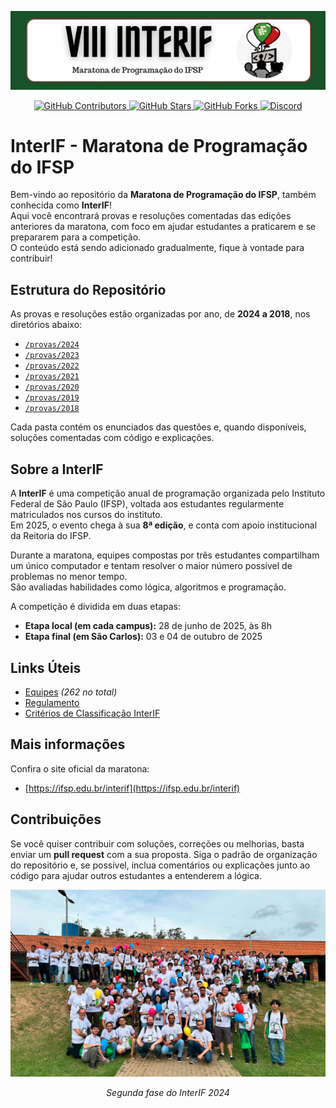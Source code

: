 <p align="center">
  <img src="media/interif.png" alt="InterIF">
</p>

<p align="center">
  <a href="https://github.com/matheusaudibert/interif/graphs/contributors">
    <img src="https://img.shields.io/github/contributors/matheusaudibert/interif?color=195228&logo=github&style=flat-square" alt="GitHub Contributors">
  </a>
  <a href="https://github.com/matheusaudibert/interif/stargazers">
    <img src="https://img.shields.io/github/stars/matheusaudibert/interif?color=195228&logo=github&style=flat-square" alt="GitHub Stars">
  </a>
  <a href="https://github.com/matheusaudibert/interif/forks">
    <img src="https://img.shields.io/github/forks/matheusaudibert/interif?color=195228&logo=github&style=flat-square" alt="GitHub Forks">
  </a>
  <a href="https://discord.gg/t86nFuCrbj">
    <img src="https://custom-icon-badges.demolab.com/discord/1112920281367973900?color=195228&logo=discord&label=Discord&logoColor=white&style=flat-square" alt="Discord">
  </a>
</p>

# InterIF - Maratona de Programação do IFSP

Bem-vindo ao repositório da **Maratona de Programação do IFSP**, também conhecida como **InterIF**!  
Aqui você encontrará provas e resoluções comentadas das edições anteriores da maratona, com foco em ajudar estudantes a praticarem e se prepararem para a competição.  
O conteúdo está sendo adicionado gradualmente, fique à vontade para contribuir!

## Estrutura do Repositório

As provas e resoluções estão organizadas por ano, de **2024 a 2018**, nos diretórios abaixo:

- [`/provas/2024`](./provas/2024)
- [`/provas/2023`](./provas/2023)
- [`/provas/2022`](./provas/2022)
- [`/provas/2021`](./provas/2021)
- [`/provas/2020`](./provas/2020)
- [`/provas/2019`](./provas/2019)
- [`/provas/2018`](./provas/2018)

Cada pasta contém os enunciados das questões e, quando disponíveis, soluções comentadas com código e explicações.

## Sobre a InterIF

A **InterIF** é uma competição anual de programação organizada pelo Instituto Federal de São Paulo (IFSP), voltada aos estudantes regularmente matriculados nos cursos do instituto.  
Em 2025, o evento chega à sua **8ª edição**, e conta com apoio institucional da Reitoria do IFSP.

Durante a maratona, equipes compostas por três estudantes compartilham um único computador e tentam resolver o maior número possível de problemas no menor tempo.  
São avaliadas habilidades como lógica, algoritmos e programação.

A competição é dividida em duas etapas:

- **Etapa local (em cada campus):** 28 de junho de 2025, às 8h
- **Etapa final (em São Carlos):** 03 e 04 de outubro de 2025

## Links Úteis

- [Equipes](Equipes.pdf) _(262 no total)_
- [Regulamento](Regulamento.pdf)
- [Critérios de Classificação InterIF](Criterios_Classificacao.pdf)

## Mais informações

Confira o site oficial da maratona:

- [https://ifsp.edu.br/interif](https://ifsp.edu.br/interif)

## Contribuições

Se você quiser contribuir com soluções, correções ou melhorias, basta enviar um **pull request** com a sua proposta. Siga o padrão de organização do repositório e, se possível, inclua comentários ou explicações junto ao código para ajudar outros estudantes a entenderem a lógica.

<p align="center">
  <img src="media/interif_2024.png" alt="Segunda fase">
</p>

<p align="center">
  <i>Segunda fase do InterIF 2024</i>
</p>
